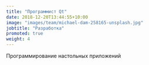 ```yaml
---
title: "Программист Qt"
date: 2018-12-20T13:44:55+10:00
image: "images/team/michael-dam-258165-unsplash.jpg"
jobtitle: "Разработка"
promoted: true
weight: 4
---
```


Программирование настольных приложений

